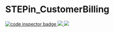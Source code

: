 # STEPin_CustomerBilling
<a href="https://frontend.code-inspector.com/public/user/github/JettaLikhitha21">
   <img src="https://code-inspector.com/public/badge/user/github/JettaLikhitha21?style=light" alt="code inspector badge" />
   <img src="https://www.code-inspector.com/project/27760/score/svg"/>
   <img src="https://www.code-inspector.com/project/27760/status/svg"/>
   </a>

